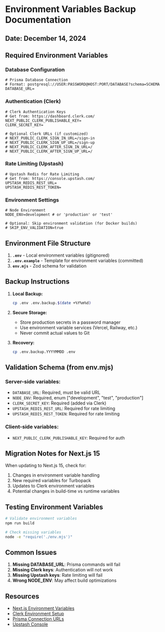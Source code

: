 # Environment Variables Backup Documentation

## Date: December 14, 2024

## Required Environment Variables

### Database Configuration
```env
# Prisma Database Connection
# Format: postgresql://USER:PASSWORD@HOST:PORT/DATABASE?schema=SCHEMA
DATABASE_URL=
```

### Authentication (Clerk)
```env
# Clerk Authentication Keys
# Get from: https://dashboard.clerk.com/
NEXT_PUBLIC_CLERK_PUBLISHABLE_KEY=
CLERK_SECRET_KEY=

# Optional Clerk URLs (if customized)
# NEXT_PUBLIC_CLERK_SIGN_IN_URL=/sign-in
# NEXT_PUBLIC_CLERK_SIGN_UP_URL=/sign-up
# NEXT_PUBLIC_CLERK_AFTER_SIGN_IN_URL=/
# NEXT_PUBLIC_CLERK_AFTER_SIGN_UP_URL=/
```

### Rate Limiting (Upstash)
```env
# Upstash Redis for Rate Limiting
# Get from: https://console.upstash.com/
UPSTASH_REDIS_REST_URL=
UPSTASH_REDIS_REST_TOKEN=
```

### Environment Settings
```env
# Node Environment
NODE_ENV=development # or 'production' or 'test'

# Optional: Skip environment validation (for Docker builds)
# SKIP_ENV_VALIDATION=true
```

## Environment File Structure

1. **`.env`** - Local environment variables (gitignored)
2. **`.env.example`** - Template for environment variables (committed)
3. **`env.mjs`** - Zod schema for validation

## Backup Instructions

1. **Local Backup:**
   ```bash
   cp .env .env.backup.$(date +%Y%m%d)
   ```

2. **Secure Storage:**
   - Store production secrets in a password manager
   - Use environment variable services (Vercel, Railway, etc.)
   - Never commit actual values to Git

3. **Recovery:**
   ```bash
   cp .env.backup.YYYYMMDD .env
   ```

## Validation Schema (from env.mjs)

### Server-side variables:
- `DATABASE_URL`: Required, must be valid URL
- `NODE_ENV`: Required, enum ["development", "test", "production"]
- `CLERK_SECRET_KEY`: Required (added via Clerk)
- `UPSTASH_REDIS_REST_URL`: Required for rate limiting
- `UPSTASH_REDIS_REST_TOKEN`: Required for rate limiting

### Client-side variables:
- `NEXT_PUBLIC_CLERK_PUBLISHABLE_KEY`: Required for auth

## Migration Notes for Next.js 15

When updating to Next.js 15, check for:
1. Changes in environment variable handling
2. New required variables for Turbopack
3. Updates to Clerk environment variables
4. Potential changes in build-time vs runtime variables

## Testing Environment Variables

```bash
# Validate environment variables
npm run build

# Check missing variables
node -e "require('./env.mjs')"
```

## Common Issues

1. **Missing DATABASE_URL**: Prisma commands will fail
2. **Missing Clerk keys**: Authentication will not work
3. **Missing Upstash keys**: Rate limiting will fail
4. **Wrong NODE_ENV**: May affect build optimizations

## Resources

- [Next.js Environment Variables](https://nextjs.org/docs/app/building-your-application/configuring/environment-variables)
- [Clerk Environment Setup](https://clerk.com/docs/quickstarts/nextjs)
- [Prisma Connection URLs](https://www.prisma.io/docs/reference/database-reference/connection-urls)
- [Upstash Console](https://console.upstash.com/)
